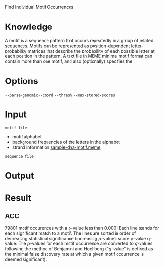 Find Individual Motif Occurrences
# Knowledge
A motif is a sequence pattern that occurs repeatedly in a group of related sequences.
Motifs can be represented as position-dependent letter-probability matrices that describe the probability of each possible letter at each position in the pattern.
A text file in MEME minimal motif format can contain more than one motif, and also (optionally) specifies the 
# Options
`--parse-genomic--coord`
`--thresh`
`--max-stored-scores`
# Input
`motif file`
- motif alphabet
- background frequencies of the letters in the alphabet
- strand information
[sample-dna-motif.meme](http://meme-suite.org/doc/examples/sample-dna-motif.meme)

`sequence file`
# Output
# Result
## ACC
79801 motif occurences with a p-value less than 0.0001
Each line stands for each significant match to a motif.
The lines are sorted in order of decreasing statistical significance (increasing _p_-value).
score
p-value
q-value: The _p_-values for each motif occurrence are converted to _q_-values following the method of Benjamini and Hochberg ("_q_-value" is defined as the minimal false discovery rate at which a given motif occurrence is deemed significant).
<!--stackedit_data:
eyJoaXN0b3J5IjpbMzg3NDA4MzE1LC0xMzI0MTQ2OTExLDczND
UxMTU2OSwxNjA3Njk2NjcsNDc1NDI2NTQ1LDE0OTI1MTkzMTks
MTE3NzkwMDgxMyw0MDgwMzkxMDQsLTIwMTEzNTA4NjgsODQzOD
A3NDY4LC05ODQzNjgzMzMsMTkxNDc4NDkxNiwtMTY4Mzg0NTcz
MywxNzc4Njg3OTc5LDIwNTg4ODExOTVdfQ==
-->